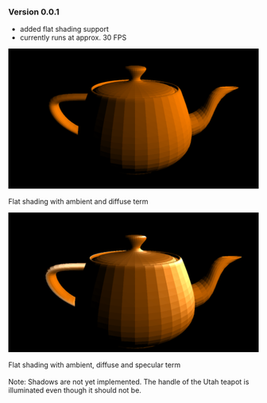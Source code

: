 ### Version 0.0.1

- added flat shading support
- currently runs at approx. 30 FPS

![flat shading diffuse](/dev%20documentation/Flat%20Shading%20Diffuse.png)

<figcaption>Flat shading with ambient and diffuse term</figcaption>

![flat shading specular](/dev%20documentation/Flat%20Shading%20Specular.png)

<figcaption>Flat shading with ambient, diffuse and specular term</figcaption>
<br>
Note: Shadows are not yet implemented. The handle of the Utah teapot is illuminated even though it should not be.